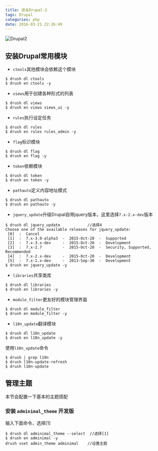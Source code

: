```yaml
---
title: 进击Drupal-2
tags: Drupal
categories: php
date: 2016-03-21 22:26:49
---
```


![Drupal2](/images/cover/drupal2.png)
## 安装Drupal常用模块

<!-- more -->

- `ctools`其他模块会依赖这个模块
```console
$ drush dl ctools 
$ drush en ctools -y
```

- `views`用于创建各种形式的列表
```console
$ drush dl views 
$ drush en views views_ui -y
```


- `rules`执行设定任务
```console
$ drush dl rules 
$ drush en rules rules_admin -y
```

- `flag`标识模块
```console
$ drush dl flag 
$ drush en flag -y
```

- `token`依赖模块
```console
$ drush dl token 
$ drush en token -y
```

- `pathauto`定义内容地址模式
```console
$ drush dl pathauto 
$ drush en pathauto -y
```

- `jquery_update`升级Drupal自带jquery版本，这里选择`7.x-2.x-dev`版本
```console
$ drush dl jquery_update            //选择4
Choose one of the available releases for jquery_update:
 [0]  :  Cancel
 [1]  :  7.x-3.0-alpha3  -  2015-Oct-20  -  Supported
 [2]  :  7.x-3.x-dev     -  2015-Oct-20  -  Development
 [3]  :  7.x-2.7         -  2015-Oct-20  -  Security, Supported, Recommended
 [4]  :  7.x-2.x-dev     -  2015-Oct-20  -  Development
 [5]  :  7.x-1.x-dev     -  2013-Sep-30  -  Development
$ drush en jquery_update -y
```

- `libraries`共享类库
```console
$ drush dl libraries 
$ drush en libraries -y
```

- `module_filter`更友好的模块管理界面 
```console
$ drush dl module_filter 
$ drush en module_filter -y
```


- `l10n_update`翻译模块  
```console
$ drush dl l10n_update 
$ drush en l10n_update -y
```
使用`l10n_update`命令
```console
$ drush | grep l10n
$ drush l10n-update-refresh
$ drush l10n-update
```

## 管理主题
本节会配置一下基本的主题搭配
### 安装 `adminimal_theme` 开发版
输入下面命令，选择[1]

```console
$ drush dl adminimal_theme --select  //选择[1]
$ drush en adminimal -y
drush vset admin_theme adminimal    //设置主题
```

